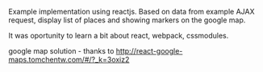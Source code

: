 Example implementation using reactjs.
Based on data from example AJAX request, display list of places and showing markers on the google map.

It was oportunity to learn a bit about react, webpack, cssmodules.

google map solution - thanks to http://react-google-maps.tomchentw.com/#/?_k=3oxiz2
